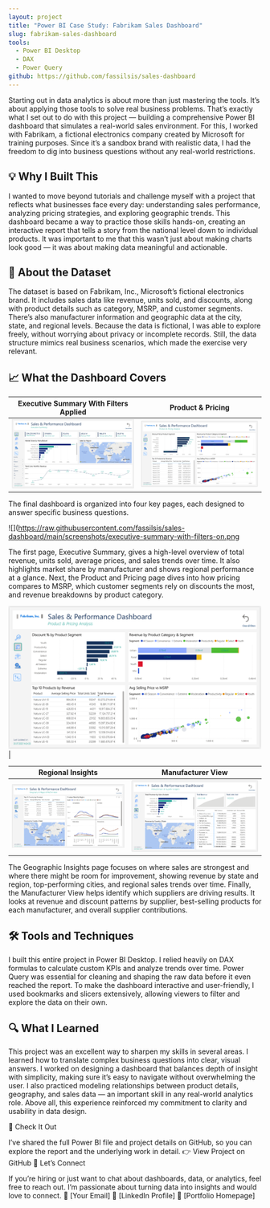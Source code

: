 ```yaml
---
layout: project
title: "Power BI Case Study: Fabrikam Sales Dashboard"
slug: fabrikam-sales-dashboard
tools:
  - Power BI Desktop
  - DAX
  - Power Query
github: https://github.com/fassilsis/sales-dashboard
---
```




Starting out in data analytics is about more than just mastering the tools. It’s about applying those tools to solve real business problems. That’s exactly what I set out to do with this project — building a comprehensive Power BI dashboard that simulates a real-world sales environment. For this, I worked with Fabrikam, a fictional electronics company created by Microsoft for training purposes. Since it’s a sandbox brand with realistic data, I had the freedom to dig into business questions without any real-world restrictions.

## 💡 Why I Built This

I wanted to move beyond tutorials and challenge myself with a project that reflects what businesses face every day: understanding sales performance, analyzing pricing strategies, and exploring geographic trends. This dashboard became a way to practice those skills hands-on, creating an interactive report that tells a story from the national level down to individual products. It was important to me that this wasn’t just about making charts look good — it was about making data meaningful and actionable.

## 🏢 About the Dataset

The dataset is based on Fabrikam, Inc., Microsoft’s fictional electronics brand. It includes sales data like revenue, units sold, and discounts, along with product details such as category, MSRP, and customer segments. There’s also manufacturer information and geographic data at the city, state, and regional levels. Because the data is fictional, I was able to explore freely, without worrying about privacy or incomplete records. Still, the data structure mimics real business scenarios, which made the exercise very relevant.

## 📈 What the Dashboard Covers

| Executive Summary With Filters Applied | Product & Pricing |
|----------------------------|-------------------|
| ![](https://raw.githubusercontent.com/fassilsis/sales-dashboard/main/screenshots/executive-summary-with-filters-on.png) | ![](https://raw.githubusercontent.com/fassilsis/sales-dashboard/main/screenshots/ppa.png) |

The final dashboard is organized into four key pages, each designed to answer specific business questions. 

![](https://raw.githubusercontent.com/fassilsis/sales-dashboard/main/screenshots/executive-summary-with-filters-on.png

The first page, Executive Summary, gives a high-level overview of total revenue, units sold, average prices, and sales trends over time. It also highlights market share by manufacturer and shows regional performance at a glance. Next, the Product and Pricing page dives into how pricing compares to MSRP, which customer segments rely on discounts the most, and revenue breakdowns by product category. 

![](https://raw.githubusercontent.com/fassilsis/sales-dashboard/main/screenshots/ppa.png) |

| Regional Insights | Manufacturer View |
|-------------------|-------------------|
| ![](https://raw.githubusercontent.com/fassilsis/sales-dashboard/main/screenshots/gra.png) | ![](https://raw.githubusercontent.com/fassilsis/sales-dashboard/main/screenshots/msi.png) |

The Geographic Insights page focuses on where sales are strongest and where there might be room for improvement, showing revenue by state and region, top-performing cities, and regional sales trends over time. Finally, the Manufacturer View helps identify which suppliers are driving results. It looks at revenue and discount patterns by supplier, best-selling products for each manufacturer, and overall supplier contributions.

## 🛠️ Tools and Techniques

I built this entire project in Power BI Desktop. I relied heavily on DAX formulas to calculate custom KPIs and analyze trends over time. Power Query was essential for cleaning and shaping the raw data before it even reached the report. To make the dashboard interactive and user-friendly, I used bookmarks and slicers extensively, allowing viewers to filter and explore the data on their own.

## 🔍 What I Learned

This project was an excellent way to sharpen my skills in several areas. I learned how to translate complex business questions into clear, visual answers. I worked on designing a dashboard that balances depth of insight with simplicity, making sure it’s easy to navigate without overwhelming the user. I also practiced modeling relationships between product details, geography, and sales data — an important skill in any real-world analytics role. Above all, this experience reinforced my commitment to clarity and usability in data design.

🔗 Check It Out

I’ve shared the full Power BI file and project details on GitHub, so you can explore the report and the underlying work in detail. 👉 View Project on GitHub
💬 Let’s Connect

If you’re hiring or just want to chat about dashboards, data, or analytics, feel free to reach out. I’m passionate about turning data into insights and would love to connect. 📧 [Your Email] 💼 [LinkedIn Profile] 📁 [Portfolio Homepage]


